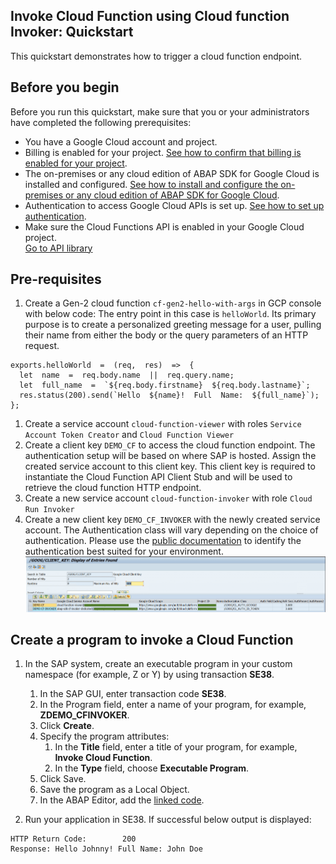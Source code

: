 Invoke Cloud Function using Cloud function Invoker: Quickstart
-------------------------------------------------

This quickstart demonstrates how to trigger a cloud function endpoint.

Before you begin
----------------

Before you run this quickstart, make sure that you or your administrators have completed the following prerequisites:

-   You have a Google Cloud account and project.
-   Billing is enabled for your project. [See how to confirm that billing is enabled for your project](https://cloud.google.com/billing/docs/how-to/verify-billing-enabled).
-   The on-premises or any cloud edition of ABAP SDK for Google Cloud is installed and configured. [See how to install and configure the on-premises or any cloud edition of ABAP SDK for Google Cloud](https://cloud.google.com/solutions/sap/docs/abap-sdk/on-premises-or-any-cloud/latest/install-config).
-   Authentication to access Google Cloud APIs is set up. [See how to set up authentication](https://cloud.google.com/solutions/sap/docs/abap-sdk/on-premises-or-any-cloud/latest/authentication).
-   Make sure the Cloud Functions API is enabled in your Google Cloud project.\
    [Go to API library]({{console_url}}project/_/apis/library/cloudfunctions.googleapis.com)

Pre-requisites
--------------

1.  Create a Gen-2 cloud function `cf-gen2-hello-with-args` in GCP console with below code: The entry point in this case is `helloWorld`. Its primary purpose is to create a personalized greeting message for a user, pulling their name from either the body or the query parameters of an HTTP request.

```
exports.helloWorld  =  (req,  res)  =>  {
  let  name  =  req.body.name  ||  req.query.name;
  let  full_name  =  `${req.body.firstname}  ${req.body.lastname}`;
  res.status(200).send(`Hello  ${name}!  Full  Name:  ${full_name}`);
};
```

1.  Create a service account `cloud-function-viewer` with roles `Service Account Token Creator` and `Cloud Function Viewer`
2.  Create a client key `DEMO_CF` to access the cloud function endpoint. The authentication setup will be based on where SAP is hosted. Assign the created service account to this client key. This client key is required to instantiate the Cloud Function API Client Stub and will be used to retrieve the cloud function HTTP endpoint.  
3.  Create a new service account `cloud-function-invoker` with role `Cloud Run Invoker`
4.  Create a new client key `DEMO_CF_INVOKER` with the newly created service account. The Authentication class will vary depending on the choice of authentication. Please use the [public documentation](https://cloud.google.com/solutions/sap/docs/abap-sdk/on-premises-or-any-cloud/latest/authentication) to identify the authentication best suited for your environment.  
![Client Key Configuration](images/img-cfinvoker-clientkey.png)

## Create a program to invoke a Cloud Function
1. In the SAP system, create an executable program in your custom namespace (for example, Z or Y) by using transaction **SE38**.
    1. In the SAP GUI, enter transaction code **SE38**.
    2. In the Program field, enter a name of your program, for example, **ZDEMO_CFINVOKER**.
    3. Click **Create**.
    4. Specify the program attributes:
       1. In the **Title** field, enter a title of your program, for example, **Invoke Cloud Function**.
       2. In the **Type** field, choose **Executable Program**.
    7. Click Save.
    8. Save the program as a Local Object.
    9. In the ABAP Editor, add the [linked code](zr_qs_cfinvoker.prog.abap).

2. Run your application in SE38. If successful below output is displayed:

```
HTTP Return Code:        200
Response: Hello Johnny! Full Name: John Doe
```
